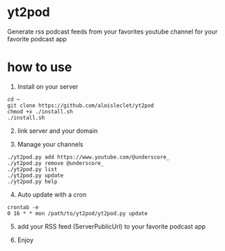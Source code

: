 # yt2pod

Generate rss podcast feeds from your favorites youtube channel for your favorite podcast app

# how to use

1. Install on your server

```
cd ~
git clone https://github.com/aloisleclet/yt2pod 
chmod +x ./install.sh
./install.sh
```

2. link server and your domain

3. Manage your channels

```
./yt2pod.py add https://www.youtube.com/@underscore_
./yt2pod.py remove @underscore_
./yt2pod.py list 
./yt2pod.py update
./yt2pod.py help
```

4. Auto update with a cron

```
crontab -e 
0 16 * * mon /path/to/yt2pod/yt2pod.py update 
```

5. add your RSS feed (ServerPublicUrl) to your favorite podcast app

6. Enjoy
